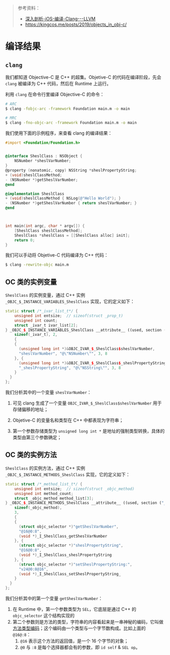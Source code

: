 > 参考资料：
>
> - [深入剖析-iOS-编译-Clang---LLVM](https://github.com/ming1016/study/wiki/深入剖析-iOS-编译-Clang---LLVM)
> - https://kingcos.me/posts/2019/objects_in_obj-c/

# 编译结果

## `clang`

我们都知道 Objective-C 是 C++ 的超集。Objetive-C 的代码在编译阶段，先会 `clang` 被编译为 C++ 代码，然后在 Runtime 上运行。

利用 `clang` 在命令行里编译 Objective-C 的命令：

```bash
# ARC
$ clang -fobjc-arc -framework Foundation main.m -o main

# MRC
$ clang -fno-objc-arc -framework Foundation main.m -o main
```

我们使用下面的示例程序，来查看 clang 的编译结果：

```objective-c
#import <Foundation/Foundation.h>


@interface SheslClass : NSObject {
    NSNumber *sheslVarNumber;
}
@property (nonatomic, copy) NSString *sheslPropertyString;
+ (void)sheslClassMethod;
- (NSNumber *)getSheslVarNumber;
@end

@implementation SheslClass
+ (void)sheslClassMethod { NSLog(@"Hello World"); }
- (NSNumber *)getSheslVarNumber { return sheslVarNumber; }
@end



int main(int argc, char * argv[]) {
    [SheslClass sheslClassMethod];
    SheslClass *sheslClass = [[SheslClass alloc] init];
    return 0;
}
```

我们可以手动将 Objetive-C 代码编译为 C++ 代码：

```bash
$ clang -rewrite-objc main.m
```

## OC 类的实例变量

`SheslClass` 的实例变量，通过 C++ 实例 `_OBJC_$_INSTANCE_VARIABLES_SheslClass` 实现，它的定义如下：

```c++
static struct /*_ivar_list_t*/ {
	unsigned int entsize;  // sizeof(struct _prop_t)
	unsigned int count;
	struct _ivar_t ivar_list[2];
} _OBJC_$_INSTANCE_VARIABLES_SheslClass __attribute__ ((used, section ("__DATA,__objc_const"))) = {
	sizeof(_ivar_t), 2,
	{
    {
      (unsigned long int *)&OBJC_IVAR_$_SheslClass$sheslVarNumber,
      "sheslVarNumber", "@\"NSNumber\"", 3, 8
    }, {
      (unsigned long int *)&OBJC_IVAR_$_SheslClass$_sheslPropertyString,
      "_sheslPropertyString", "@\"NSString\"", 3, 8
    }
  }
};
```

我们分析其中的一个变量 `sheslVarNumber`：

1. 可见 clang 生成了一个变量 `OBJC_IVAR_$_SheslClass$sheslVarNumber` 用于存储偏移的地址；

2. Objetive-C 的变量名和类型在 C++ 中都表现为字符串；
3. 第一个参数存储类型为 `unsigned long int *` 是地址的强制类型转换，具体的类型由第三个参数确定；

## OC 类的实例方法

`SheslClass` 的实例方法，通过 C++ 实例 `_OBJC_$_INSTANCE_METHODS_SheslClass` 实现，它的定义如下：

```c++
static struct /*_method_list_t*/ {
	unsigned int entsize;  // sizeof(struct _objc_method)
	unsigned int method_count;
	struct _objc_method method_list[3];
} _OBJC_$_INSTANCE_METHODS_SheslClass __attribute__ ((used, section ("__DATA,__objc_const"))) = {
	sizeof(_objc_method),
	3,
	{
    {
      (struct objc_selector *)"getSheslVarNumber",
      "@16@0:8",
      (void *)_I_SheslClass_getSheslVarNumber
    }, {
      (struct objc_selector *)"sheslPropertyString",
      "@16@0:8",
      (void *)_I_SheslClass_sheslPropertyString
    }, {
      (struct objc_selector *)"setSheslPropertyString:",
      "v24@0:8@16",
      (void *)_I_SheslClass_setSheslPropertyString_
    }
  }
};
```

我们分析其中的第一个变量 `getSheslVarNumber`：

1. 在 Runtime 中，第一个参数类型为 `SEL`，它底层是通过 C++ 的 `objc_selector` 这个结构实现的
2. 第二个参数则是方法的类型，字符串的内容看起来是一串神秘的编码，它叫做[方法类型编码](https://developer.apple.com/library/archive/documentation/Cocoa/Conceptual/ObjCRuntimeGuide/Articles/ocrtTypeEncodings.html)；这个编码由一个类型与一个字节数构成。比如上面的 `@16@:8`：
   1. `@16` 表示这个方法的返回值，是一个 16 个字节的对象；
   2. `@0` 与 `:8` 是每个选择器都会有的参数，即 `id self` & `SEL op`。

